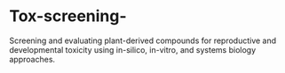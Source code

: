 # Tox-screening-
Screening and evaluating plant-derived compounds for reproductive and developmental toxicity using in-silico, in-vitro, and systems biology approaches.
